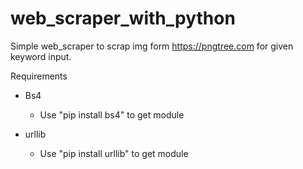 # web_scraper_with_python
Simple web_scraper to scrap img form https://pngtree.com for given keyword input.


Requirements
 - Bs4 
    - Use "pip install bs4" to get module
   
   
 - urllib
    - Use "pip install urllib" to get module
